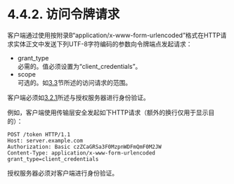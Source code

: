 4.4.2. 访问令牌请求
======================
客户端通过使用按附录B“application/x-www-form-urlencoded”格式在HTTP请求实体正文中发送下列UTF-8字符编码的参数向令牌端点发起请求：
- grant_type    
  必需的。值必须设置为“client_credentials”。
- scope    
  可选的。如[3.3](../Section03/3.3.md)节所述的访问请求的范围。

客户端必须如[3.2.1](../Section03/3.2.1.md)所述与授权服务器进行身份验证。

例如，客户端使用传输层安全发起如下HTTP请求（额外的换行仅用于显示目的）：

    POST /token HTTP/1.1
    Host: server.example.com
    Authorization: Basic czZCaGRSa3F0MzpnWDFmQmF0M2JW
    Content-Type: application/x-www-form-urlencoded
    grant_type=client_credentials
授权服务器必须对客户端进行身份验证。